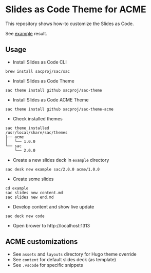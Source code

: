# Slides as Code Theme for ACME

This repository shows how-to customize the Slides as Code.

See [example](https://sacproj.github.io/sac-theme-acme/) result.

## Usage
- Install Slides as Code CLI
```
brew install sacproj/sac/sac
```
- Install Slides as Code Theme
```
sac theme install github sacproj/sac-theme
```
- Install Slides as Code ACME Theme
```
sac theme install github sacproj/sac-theme-acme
```
- Check installed themes
```
sac theme installed
/usr/local/share/sac/themes
├── acme
│   └── 1.0.0
└── sac
    └── 2.0.0
```
- Create a new slides deck in `example` directory
```
sac desk new example sac/2.0.0 acme/1.0.0
```
- Create some slides
```
cd example
sac slides new content.md
sac slides new end.md
```
- Develop content and show live update
```
sac deck new code
```
- Open brower to http://localhost:1313

## ACME customizations
- See `assets` and `layouts` directory for Hugo theme override
- See `content` for default slides deck (as template)
- See `.vscode` for specific snippets
